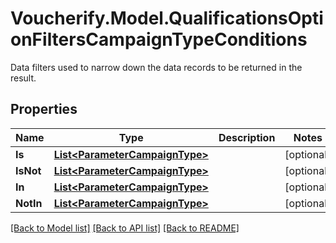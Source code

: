 # Voucherify.Model.QualificationsOptionFiltersCampaignTypeConditions
Data filters used to narrow down the data records to be returned in the result.

## Properties

Name | Type | Description | Notes
------------ | ------------- | ------------- | -------------
**Is** | [**List&lt;ParameterCampaignType&gt;**](ParameterCampaignType.md) |  | [optional] 
**IsNot** | [**List&lt;ParameterCampaignType&gt;**](ParameterCampaignType.md) |  | [optional] 
**In** | [**List&lt;ParameterCampaignType&gt;**](ParameterCampaignType.md) |  | [optional] 
**NotIn** | [**List&lt;ParameterCampaignType&gt;**](ParameterCampaignType.md) |  | [optional] 

[[Back to Model list]](../README.md#documentation-for-models) [[Back to API list]](../README.md#documentation-for-api-endpoints) [[Back to README]](../README.md)

